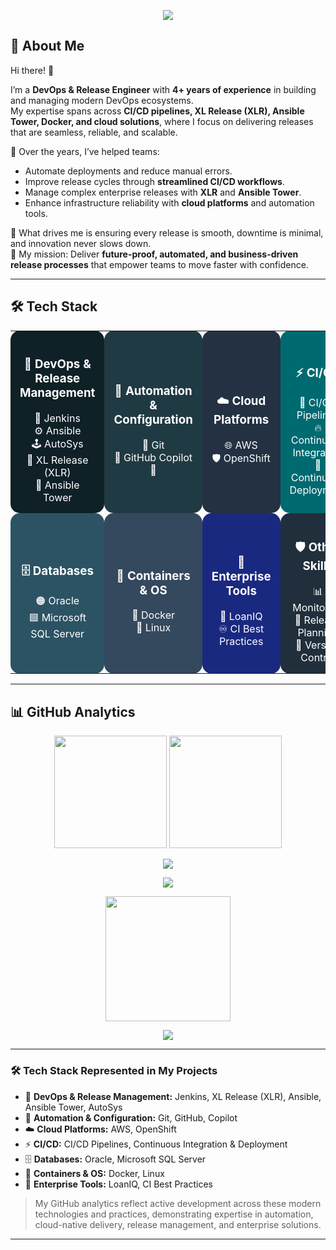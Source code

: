 <p align="center">
  <img src="https://capsule-render.vercel.app/api?type=waving&height=220&color=0:00c3ff,50:3a7bd5,100:21d4fd&text=Meraj%20Pathan&fontSize=52&fontColor=ffffff&fontAlign=50&fontAlignY=35&desc=DevOps&descAlign=50&descAlignY=60&stroke=ffffff&strokeWidth=1.2&cacheBust=7" />
</p>


## 🌌 About Me  

Hi there! 👋  

I’m a **DevOps & Release Engineer** with **4+ years of experience** in building and managing modern DevOps ecosystems.  
My expertise spans across **CI/CD pipelines, XL Release (XLR), Ansible Tower, Docker, and cloud solutions**, where I focus on delivering releases that are seamless, reliable, and scalable.  

🔧 Over the years, I’ve helped teams:  
- Automate deployments and reduce manual errors.  
- Improve release cycles through **streamlined CI/CD workflows**.  
- Manage complex enterprise releases with **XLR** and **Ansible Tower**.  
- Enhance infrastructure reliability with **cloud platforms** and automation tools.  

🚀 What drives me is ensuring every release is smooth, downtime is minimal, and innovation never slows down.  
🎯 My mission: Deliver **future-proof, automated, and business-driven release processes** that empower teams to move faster with confidence.  


---
## 🛠️ Tech Stack  
<div align="center">
<table>
  <tr>
    <td align="center" width="250" style="background:#0f2027; color:white; border-radius:15px; padding:15px;">
      <h3>🚀 DevOps & Release Management</h3>
      🧩 Jenkins <br>
      ⚙️ Ansible <br>
      🕹️ AutoSys <br>
      🏁 XL Release (XLR) <br>
      🗼 Ansible Tower
    </td>
    <td align="center" width="250" style="background:#203a43; color:white; border-radius:15px; padding:15px;">
      <h3>🤖 Automation & Configuration</h3>
      🔗 Git <br>
      🐙 GitHub Copilot <br>
      🤖 
    </td>
    <td align="center" width="250" style="background:#233142; color:white; border-radius:15px; padding:15px;">
      <h3>☁️ Cloud Platforms</h3>
      🌐 AWS <br>
      🛡️ OpenShift
    </td>
    <td align="center" width="250" style="background:#006a71; color:white; border-radius:15px; padding:15px;">
      <h3>⚡ CI/CD</h3>
      🔄 CI/CD Pipelines <br>
      🔥 Continuous Integration <br>
      🚀 Continuous Deployment
    </td>
  </tr>
  <tr>
    <td align="center" width="250" style="background:#2c5364; color:white; border-radius:15px; padding:15px;">
      <h3>🗄️ Databases</h3>
      🟠 Oracle <br>
      🟦 Microsoft SQL Server
    </td>
    <td align="center" width="250" style="background:#34495e; color:white; border-radius:15px; padding:15px;">
      <h3>🐳 Containers & OS</h3>
      🐳 Docker <br>
      🐧 Linux
    </td>
    <td align="center" width="250" style="background:#1a2980; color:white; border-radius:15px; padding:15px;">
      <h3>🏢 Enterprise Tools</h3>
      🏦 LoanIQ <br>
      ♾️ CI Best Practices
    </td>
    <td align="center" width="250" style="background:#212f3c; color:white; border-radius:15px; padding:15px;">
      <h3>🛡️ Other Skills</h3>
      📊 Monitoring <br>
      🧩 Release Planning <br>
      📁 Version Control
    </td>
  </tr>
</table>
</div>



---

## 📊 GitHub Analytics

<p align="center">
  <img src="https://github-readme-stats.vercel.app/api?username=merajpathanAK&show_icons=true&theme=tokyonight&hide_border=true&bg_color=0D1117&border_radius=15&count_private=true" height="180" />
  <img src="https://github-readme-streak-stats.herokuapp.com?user=merajpathanAK&theme=tokyonight&hide_border=true&background=0D1117&border_radius=15" height="180" />
</p>

<p align="center">
  <img src="https://github-readme-activity-graph.vercel.app/graph?username=merajpathanAK&theme=react-dark&hide_border=true&bg_color=0D1117&radius=15" />
</p>

<p align="center">
  <img src="https://github-profile-trophy.vercel.app/?username=merajpathanAK&theme=onestar&no-frame=true&row=1&column=7" />
</p>

<p align="center">
  <img src="https://github-profile-summary-cards.vercel.app/api/cards/profile-details?username=merajpathanAK&theme=tokyonight" height="200" />
</p>

<!-- Optional: Fun animated typing effect as a header -->
<p align="center">
  <img src="https://readme-typing-svg.demolab.com?font=Fira+Code&size=28&duration=2500&pause=500&color=6EB5FF&center=true&vCenter=true&width=700&lines=Welcome+to+my+GitHub!;Let's+build+something+awesome+🚀" />
</p>

---

### 🛠️ Tech Stack Represented in My Projects

- 🚀 **DevOps & Release Management:** Jenkins, XL Release (XLR), Ansible, Ansible Tower, AutoSys
- 🤖 **Automation & Configuration:** Git, GitHub, Copilot
- ☁️ **Cloud Platforms:** AWS, OpenShift
- ⚡ **CI/CD:** CI/CD Pipelines, Continuous Integration & Deployment
- 🗄️ **Databases:** Oracle, Microsoft SQL Server
- 🐳 **Containers & OS:** Docker, Linux
- 🏢 **Enterprise Tools:** LoanIQ, CI Best Practices

> My GitHub analytics reflect active development across these modern technologies and practices, demonstrating expertise in automation, cloud-native delivery, release management, and enterprise solutions.


---





